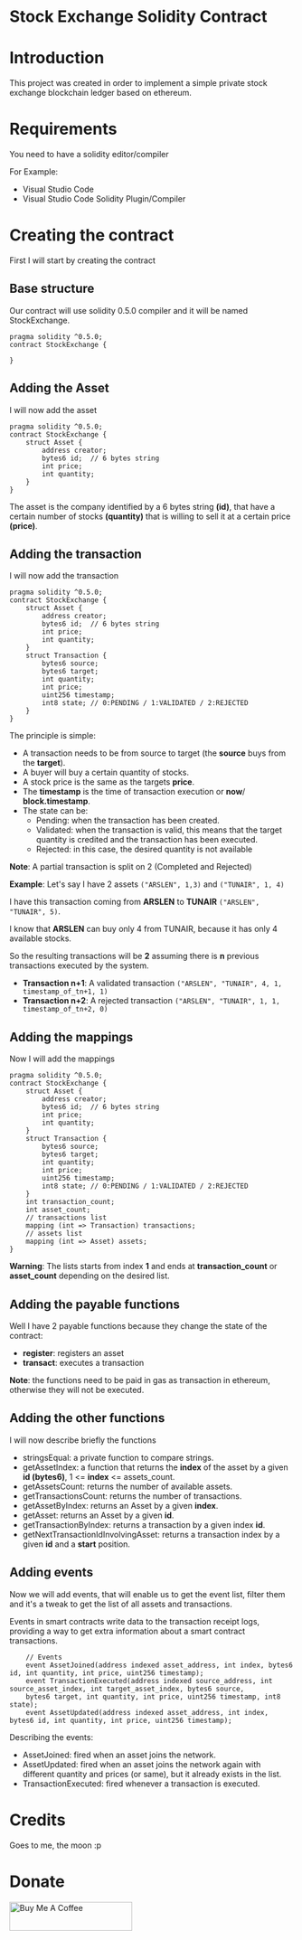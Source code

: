 Stock Exchange Solidity Contract
====

# Introduction
This project was created in order to implement a simple private stock exchange blockchain ledger based on ethereum.

# Requirements
You need to have a solidity editor/compiler

For Example:

- Visual Studio Code
- Visual Studio Code Solidity Plugin/Compiler

# Creating the contract
First I will start by creating the contract

## Base structure
Our contract will use solidity 0.5.0 compiler and it will be named StockExchange.

```solidity
pragma solidity ^0.5.0;
contract StockExchange {

}
```

## Adding the Asset
I will now add the asset
```solidity
pragma solidity ^0.5.0;
contract StockExchange {
    struct Asset {
        address creator;
        bytes6 id;  // 6 bytes string
        int price;
        int quantity;
    }
}
```
The asset is the company identified by a 6 bytes string **(id)**, that have a certain number of stocks **(quantity)** that is willing to sell it at a certain price **(price)**.

## Adding the transaction
I will now add the transaction

```solidity
pragma solidity ^0.5.0;
contract StockExchange {
    struct Asset {
        address creator;
        bytes6 id;  // 6 bytes string
        int price;
        int quantity;
    }
    struct Transaction {
        bytes6 source;
        bytes6 target;
        int quantity;
        int price;
        uint256 timestamp;
        int8 state; // 0:PENDING / 1:VALIDATED / 2:REJECTED
    }
}
```

The principle is simple:
- A transaction needs to be from source to target (the **source** buys from the **target**).
- A buyer will buy a certain quantity of stocks.
- A stock price is the same as the targets **price**.
- The **timestamp** is the time of transaction execution or **now**/ **block.timestamp**.
- The state can be:
  - Pending: when the transaction has been created.
  - Validated: when the transaction is valid, this means that the target quantity is credited and the transaction has been executed.
  - Rejected: in this case, the desired quantity is not available

**Note**: A partial transaction is split on 2 (Completed and Rejected)

**Example**:
Let's say I have 2 assets ``("ARSLEN", 1,3)`` and ``("TUNAIR", 1, 4)``

I have this transaction coming from **ARSLEN** to **TUNAIR** ``("ARSLEN", "TUNAIR", 5)``.

I know that **ARSLEN** can buy only 4 from TUNAIR, because it has only 4 available stocks.

So the resulting transactions will be **2** assuming there is **n** previous transactions executed by the system.

- **Transaction n+1**: A validated transaction ``("ARSLEN", "TUNAIR", 4, 1, timestamp_of_tn+1, 1)``
- **Transaction n+2**: A rejected transaction ``("ARSLEN", "TUNAIR", 1, 1, timestamp_of_tn+2, 0)``

## Adding the mappings
Now I will add the mappings
```solidity
pragma solidity ^0.5.0;
contract StockExchange {
    struct Asset {
        address creator;
        bytes6 id;  // 6 bytes string
        int price;
        int quantity;
    }
    struct Transaction {
        bytes6 source;
        bytes6 target;
        int quantity;
        int price;
        uint256 timestamp;
        int8 state; // 0:PENDING / 1:VALIDATED / 2:REJECTED
    }
    int transaction_count;
    int asset_count;
    // transactions list
    mapping (int => Transaction) transactions;
    // assets list
    mapping (int => Asset) assets;
}
```
**Warning**: The lists starts from index **1** and ends at **transaction_count** or **asset_count** depending on the desired list.

## Adding the payable functions
Well I have 2 payable functions because they change the state of the contract:

- **register**: registers an asset
- **transact**: executes a transaction

**Note**: the functions need to be paid in gas as transaction in ethereum, otherwise they will not be executed.

## Adding the other functions
I will now describe briefly the functions

- stringsEqual: a private function to compare strings.
- getAssetIndex: a function that returns the **index** of the asset by a given **id (bytes6)**, 1 <= **index** <= assets_count.
- getAssetsCount: returns the number of available assets.
- getTransactionsCount: returns the number of transactions.
- getAssetByIndex: returns an Asset by a given **index**.
- getAsset: returns an Asset by a given **id**.
- getTransactionByIndex: returns a transaction by a given index **id**.
- getNextTransactionIdInvolvingAsset: returns a transaction index by a given **id** and a **start** position.

## Adding events
Now we will add events, that will enable us to get the event list, filter them and it's a tweak to get the list of all assets and transactions.

Events in smart contracts write data to the transaction receipt logs, providing a way to get extra information about a smart contract transactions.

```solidity
    // Events
    event AssetJoined(address indexed asset_address, int index, bytes6 id, int quantity, int price, uint256 timestamp);
    event TransactionExecuted(address indexed source_address, int source_asset_index, int target_asset_index, bytes6 source, 
    bytes6 target, int quantity, int price, uint256 timestamp, int8 state);
    event AssetUpdated(address indexed asset_address, int index, bytes6 id, int quantity, int price, uint256 timestamp);

```

Describing the events:
- AssetJoined: fired when an asset joins the network.
- AssetUpdated: fired when an asset joins the network again with different quantity and prices (or same), but it already exists in the list.
- TransactionExecuted: fired whenever a transaction is executed.


# Credits
Goes to me, the moon :p

# Donate
<a href="https://www.buymeacoffee.com/arsslensoft" target="_blank"><img src="https://cdn.buymeacoffee.com/buttons/default-blue.png" alt="Buy Me A Coffee" style="height: 51px !important;width: 217px !important;" ></a>

